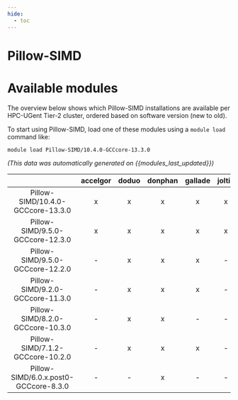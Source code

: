 ```yaml
---
hide:
  - toc
---
```


Pillow-SIMD
===========

# Available modules


The overview below shows which Pillow-SIMD installations are available per HPC-UGent Tier-2 cluster, ordered based on software version (new to old).

To start using Pillow-SIMD, load one of these modules using a `module load` command like:

```shell
module load Pillow-SIMD/10.4.0-GCCcore-13.3.0
```

*(This data was automatically generated on {{modules_last_updated}})*  

| |accelgor|doduo|donphan|gallade|joltik|shinx|skitty|
| :---: | :---: | :---: | :---: | :---: | :---: | :---: | :---: |
|Pillow-SIMD/10.4.0-GCCcore-13.3.0|x|x|x|x|x|x|x|
|Pillow-SIMD/9.5.0-GCCcore-12.3.0|x|x|x|x|x|x|x|
|Pillow-SIMD/9.5.0-GCCcore-12.2.0|-|x|x|x|-|-|-|
|Pillow-SIMD/9.2.0-GCCcore-11.3.0|-|x|x|x|-|x|-|
|Pillow-SIMD/8.2.0-GCCcore-10.3.0|-|x|x|-|-|-|-|
|Pillow-SIMD/7.1.2-GCCcore-10.2.0|-|x|x|x|-|-|-|
|Pillow-SIMD/6.0.x.post0-GCCcore-8.3.0|-|-|x|-|-|-|-|
